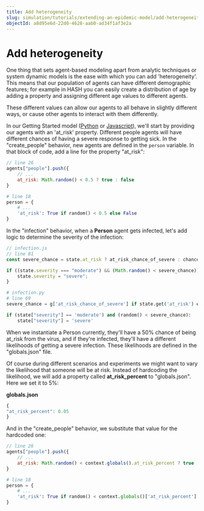 ```yaml
---
title: Add heterogeneity
slug: simulation/tutorials/extending-an-epidemic-model/add-heterogeneity
objectId: a8d95e6d-22d0-4628-aab0-ad34f1af3e2a
---
```


# Add heterogeneity

One thing that sets agent-based modeling apart from analytic techniques or system dynamic models is the ease with which you can add 'heterogeneity'. This means that our population of agents can have different demographic features; for example in HASH you can easily create a distribution of age by adding a property and assigning different age values to different agents.

These different values can allow our agents to all behave in slightly different ways, or cause other agents to interact with them differently.

In our Getting Started model \([Python](/@hash/getting-started-base-python) or [Javascript](/@hash/getting-started-base)\), we'll start by providing our agents with an 'at_risk' property. Different people agents will have different chances of having a severe response to getting sick. In the "create_people" behavior, new agents are defined in the `person` variable. In that block of code, add a line for the property "at_risk":

<Tabs>
<Tab title="JavaScript" >

```javascript
// line 26
agents["people"].push({
    // ...
    at_risk: Math.random() < 0.5 ? true : false
}
```

</Tab>

<Tab title="Python" >

```python
# line 18
person = {
    # ...
    'at_risk': True if random() < 0.5 else False
}
```

</Tab>
</Tabs>

In the "infection" behavior, when a **Person** agent gets infected, let's add logic to determine the severity of the infection:

<Tabs>
<Tab title="JavaScript" >

```javascript
// infection.js
// line 81
const severe_chance = state.at_risk ? at_risk_chance_of_severe : chance_of_severe;

if ((state.severity === "moderate") && (Math.random() < severe_chance)) {
    state.severity = "severe";
}
```

</Tab>

<Tab title="Python" >

```python
# infection.py
# line 69
severe_chance = g['at_risk_chance_of_severe'] if state.get('at_risk') else g['chance_of_severe']

if (state["severity"] == 'moderate') and (random() < severe_chance):
    state["severity"] = 'severe'
```

</Tab>
</Tabs>

When we instantiate a Person currently, they'll have a 50% chance of being at_risk from the virus, and if they're infected, they'll have a different likelihoods of getting a severe infection. These likelihoods are defined in the "globals.json" file.

Of course during different scenarios and experiments we might want to vary the likelihood that someone will be at risk. Instead of hardcoding the likelihood, we will add a property called **at_risk_percent** to "globals.json". Here we set it to 5%:

**globals.json**

```javascript
{
"at_risk_percent": 0.05
}
```

And in the "create_people" behavior, we substitute that value for the hardcoded one:

<Tabs>
<Tab title="JavaScript" >

```javascript
// line 26
agents["people"].push({
    // ...
    at_risk: Math.random() < context.globals().at_risk_percent ? true : false,
}
```

</Tab>

<Tab title="Python" >

```python
# line 18
person = {
    # ...
    'at_risk': True if random() < context.globals()['at_risk_percent'] else False
}
```

</Tab>
</Tabs>
